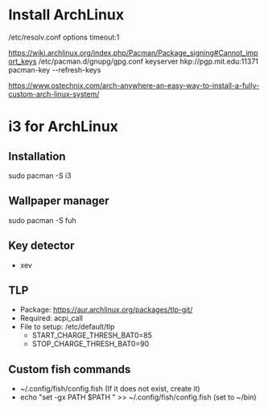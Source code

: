# Install ArchLinux

/etc/resolv.conf
options timeout:1

https://wiki.archlinux.org/index.php/Pacman/Package_signing#Cannot_import_keys
/etc/pacman.d/gnupg/gpg.conf
keyserver hkp://pgp.mit.edu:11371
pacman-key --refresh-keys

https://www.ostechnix.com/arch-anywhere-an-easy-way-to-install-a-fully-custom-arch-linux-system/


# i3 for ArchLinux

## Installation
sudo pacman -S i3

## Wallpaper manager
sudo pacman -S fuh

## Key detector
 - xev
 
## TLP
 - Package: https://aur.archlinux.org/packages/tlp-git/
 - Required: acpi_call
 - File to setup: /etc/default/tlp
   * START_CHARGE_THRESH_BAT0=85
   * STOP_CHARGE_THRESH_BAT0=90
## Custom fish commands
 - ~/.config/fish/config.fish (If it does not exist, create it)
 - echo "set -gx PATH \$PATH <path>" >> ~/.config/fish/config.fish (set <path> to ~/bin)
